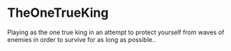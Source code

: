 # TheOneTrueKing
Playing as the one true king in an attempt to protect yourself from waves of enemies in order to survive for as long as possible..
